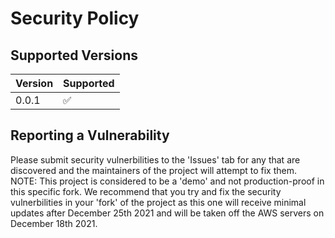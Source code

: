 # Security Policy

## Supported Versions


| Version | Supported          |
| ------- | ------------------ |
| 0.0.1  | :white_check_mark: |


## Reporting a Vulnerability

Please submit security vulnerbilities to the 'Issues' tab for any that are discovered and the maintainers of the project will attempt to fix them. NOTE: This project is considered to be a 'demo' and not production-proof in this specific fork. 
We recommend that you try and fix the security vulnerbilities in your 'fork' of the project as this one will receive minimal updates after December 25th 2021 and will be taken off the AWS servers on December 18th 2021.
